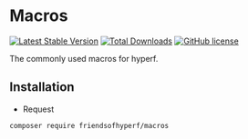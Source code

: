 # Macros

[![Latest Stable Version](https://poser.pugx.org/friendsofhyperf/macros/version.png)](https://packagist.org/packages/friendsofhyperf/macros)
[![Total Downloads](https://poser.pugx.org/friendsofhyperf/macros/d/total.png)](https://packagist.org/packages/friendsofhyperf/macros)
[![GitHub license](https://img.shields.io/github/license/friendsofhyperf/macros)](https://github.com/friendsofhyperf/macros)

The commonly used macros for hyperf.

## Installation

- Request

```bash
composer require friendsofhyperf/macros
```
